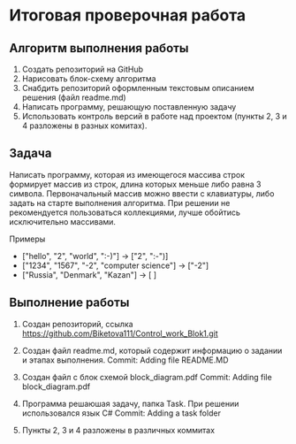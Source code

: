 # Итоговая проверочная работа

## Алгоритм выполнения работы
1. Cоздать репозиторий на GitHub
2. Нарисовать блок-схему алгоритма
3. Снабдить репозиторий оформленным текстовым описанием решения (файл readme.md)
4. Написать программу, решающую поставленную задачу
5. Использовать контроль версий в работе над проектом (пункты 2, 3 и 4 разложены в разных комитах).


## Задача
Hаписать программу, которая из имеющегося массива строк формирует массив из строк, длина которых меньше либо равна 3 символа. Первоначальный массив можно ввести с клавиатуры, либо задать на старте выполнения алгоритма. При решении не рекомендуется пользоваться коллекциями, лучше обойтись исключительно массивами.

Примеры
- ["hello", "2", "world", ":-)"] -> ["2", ":-")]
- ["1234", "1567", "-2", "computer science"] -> ["-2"]
- ["Russia", "Denmark", "Kazan"] -> [ ]


## Выполнение работы
1. Создан репозиторий, ссылка https://github.com/Biketova111/Control_work_Blok1.git

2. Создан файл readme.md, который содержит информацию о задании и этапах выполнения. 
Commit: Adding file README.MD

3. Создан файл с блок схемой 
block_diagram.pdf
Commit: Adding file block_diagram.pdf

4. Программа решаюшая задачу, папка Task. При решении использовался язык C#
Commit: Adding a task folder

5. Пункты 2, 3 и 4 разложены в различных коммитах 